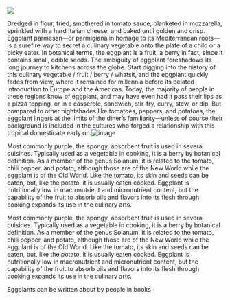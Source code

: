 <a href="https://juncture-digital.org"><img src="https://juncture-digital.org/images/ve-button.png"></a>

<param ve-config 
       title="Eggplant"
       author="Ana Carolina Carmona Ribeiro, Nathan Cornish, and Sheila Scoville"
       banner="https://upload.wikimedia.org/wikipedia/commons/5/55/Leiden_University_Library_-_Seikei_Zusetsu_vol._26%2C_page_027_-_%E6%B8%A4%E6%B5%B7%E8%8C%84%2C_%E6%B0%B4%E8%8C%84_-_Solanum_melongena_L._-_%E8%8C%84%E5%AD%90_-_idem%2C_1804.jpg" 
       layout="vertical">
 
Dredged in flour, fried, smothered in tomato sauce, blanketed in mozzarella, sprinkled with a hard Italian cheese, and baked until golden and crisp. Eggplant parmesan—or parmigiana in homage to its Mediterranean roots—is a surefire way to secret a culinary vegetable onto the plate of a child or a picky eater. In botanical terms, the eggplant is a fruit, a berry in fact, since it contains small, edible seeds. The ambiguity of eggplant foreshadows its long journey to kitchens across the globe. Start digging into the history of this culinary vegetable / fruit / berry / whatsit, and the eggplant quickly fades from view, where it remained for millennia before its belated introduction to Europe and the Americas. Today, the majority of people in these regions know of eggplant, and may have even had it pass their lips as a pizza topping, or in a casserole, sandwich, stir-fry, curry, stew, or dip. But compared to other nightshades like tomatoes, peppers, and potatoes, the eggplant lingers at the limits of the diner’s familiarity—unless of course their background is included in the cultures who forged a relationship with this tropical domesticate early on.![image](https://user-images.githubusercontent.com/108231805/183064892-e4f9b346-f301-43b4-b176-ca47afb25552.png)

 <param ve-map 
      center="Q41183" 
      zoom="10" 
      Title="Aleppo, Syria"
      show-labels>      

Most commonly purple, the spongy, absorbent fruit is used in several cuisines. Typically used as a vegetable in cooking, it is a berry by botanical definition. As a member of the genus Solanum, it is related to the tomato, chili pepper, and potato, although those are of the New World while the eggplant is of the Old World. Like the tomato, its skin and seeds can be eaten, but, like the potato, it is usually eaten cooked. Eggplant is nutritionally low in macronutrient and micronutrient content, but the capability of the fruit to absorb oils and flavors into its flesh through cooking expands its use in the culinary arts.
<param ve-image 
       label="Eggplant emoji" 
       description="Eggplant emoji" 
       license="via BHL" 
       url="https://www.biodiversitylibrary.org/pageImage/50118220#page/101/mode/1up"
       region="413,140,2705,2632">

Most commonly purple, the spongy, absorbent fruit is used in several cuisines. Typically used as a vegetable in cooking, it is a berry by botanical definition. As a member of the genus Solanum, it is related to the tomato, chili pepper, and potato, although those are of the New World while the eggplant is of the Old World. Like the tomato, its skin and seeds can be eaten, but, like the potato, it is usually eaten cooked. Eggplant is nutritionally low in macronutrient and micronutrient content, but the capability of the fruit to absorb oils and flavors into its flesh through cooking expands its use in the culinary arts.
<param ve-knightlab-timeline
       source="1wL2INP3K0tfqVYfJqVJOd9NlyDXDYjajpzEb_WG8UGA"
       timenav-position="bottom"
       hash-bookmark="false""
       initial-zoom="1""
       height="750">

Eggplants can be written about by people in books 
<param ve-iframe 
    src="https://books.google.com/books?id=LGVeCAAAQBAJ&newbks=0&lpg=PT380&dq=aubergine&pg=PT380&output=embed">
       
